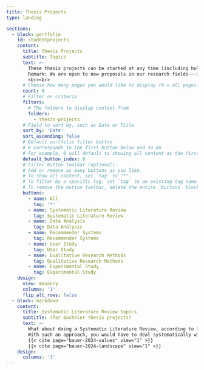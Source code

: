 ```yaml
---
title: Thesis Projects
type: landing

sections:
  - block: portfolio
    id: studentprojects
    content:
      title: Thesis Projects
      subtitle: Topics
      text: >-
        These thesis projects can be started at any time (including holidays) and can span over semester boundaries.
        Remark: We are open to new proposals in our research fields---if you are interested, feel free to contact us!
        <br><br>
      # Choose how many pages you would like to display (0 = all pages)
      count: 0
      # Filter on criteria
      filters:
        # The folders to display content from
        folders:
          - thesis-projects
      # Field to sort by, such as Date or Title
      sort_by: 'Date'
      sort_ascending: false
      # Default portfolio filter button
      # 0 corresponds to the first button below and so on
      # For example, 0 will default to showing all content as the first button below shows content with *any* tag
      default_button_index: 0
      # Filter button toolbar (optional).
      # Add or remove as many buttons as you like.
      # To show all content, set `tag` to "*".
      # To filter by a specific tag, set `tag` to an existing tag name.
      # To remove the button toolbar, delete the entire `buttons` block.
      buttons:
        - name: All
          tag: '*'
        - name: Systematic Literature Review
          tag: Systematic Literature Review
        - name: Data Analysis
          tag: Data Analysis
        - name: Recommender Systems
          tag: Recommender Systems
        - name: User Study
          tag: User Study
        - name: Qualitative Research Methods
          tag: Qualitative Research Methods
        - name: Experimental Study
          tag: Experimental Study
    design:
      view: masonry
      columns: '1'
      flip_alt_rows: false
  - block: markdown
    content:
      title: Systematic Literature Review topics
      subtitle: (for Bachelor thesis projects)
      text: >-
        What about doing a Systematic Literature Review, according to [Kitchenham](https://www.elsevier.com/__data/promis_misc/525444systematicreviewsguide.pdf) and/or [PRISMA](https://www.prisma-statement.org)?
        With such an approach, you would have to deal systematically with literature---and keep it well organized. It requires finding literature, documenting the process, labeling publications according to a prepared set of criteria, extracting some content from the papers (again in a labeled way), and probably aggregating labels to have a coherent picture. Then you could "quantify" the labels à la: X\% of papers deal with subtopic A, Y\% deal with subtopic B, Z\% deal with both topics, etc. To get an impression of what such work looks like, here are examples of systematic literature reviews that we have done:<br><br>
        {{< cite page="bauer-2024-values" view="1" >}}
        {{< cite page="bauer-2024-landscape" view="1" >}}
    design:
      columns: '1'
---
```

